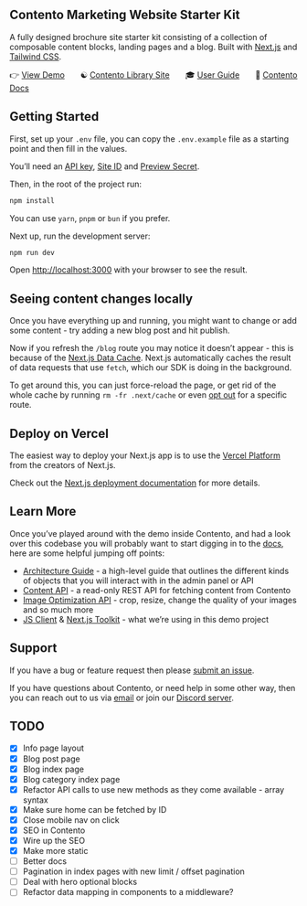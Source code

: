 ## Contento Marketing Website Starter Kit

A fully designed brochure site starter kit consisting of a collection of composable content blocks, landing pages and a blog. Built with [Next.js](https://nextjs.org) and [Tailwind CSS](https://tailwindcss.com).

👉 [View Demo](https://salamander.contento.io)
&nbsp;&nbsp;&nbsp;&nbsp;&nbsp;&nbsp;☯️ [Contento Library Site](https://app.contento.io/library/site-starters?kit=s_01hwD60576s95W06e026Pn6yxd)
&nbsp;&nbsp;&nbsp;&nbsp;&nbsp;&nbsp;🎓 [User Guide](https://www.contento.io/docs/guides/starter-kits/marketing-website)
&nbsp;&nbsp;&nbsp;&nbsp;&nbsp;&nbsp;📄 [Contento Docs](https://www.contento.io/docs)

## Getting Started

First, set up your `.env` file, you can copy the `.env.example` file as a starting point and then fill in the values.

You’ll need an [API key](https://app.contento.io/account/api-keys), [Site ID](https://app.contento.io/sites) and [Preview Secret](https://app.contento.io/settings/preview).

Then, in the root of the project run:

```bash
npm install
```

You can use `yarn`, `pnpm` or `bun` if you prefer.

Next up, run the development server:

```bash
npm run dev
```

Open [http://localhost:3000](http://localhost:3000) with your browser to see the result.

## Seeing content changes locally

Once you have everything up and running, you might want to change or add some content - try adding a new blog post and
hit publish.

Now if you refresh the `/blog` route you may notice it doesn’t appear - this is because of the
[Next.js Data Cache](https://nextjs.org/docs/app/building-your-application/caching#data-cache). Next.js automatically
caches the result of data requests that use `fetch`, which our SDK is doing in the background.

To get around this, you can just force-reload the page, or get rid of the whole cache by running `rm -fr .next/cache` or
even [opt out](https://nextjs.org/docs/app/building-your-application/caching#opting-out-1) for a specific route.

## Deploy on Vercel

The easiest way to deploy your Next.js app is to use the [Vercel Platform](https://vercel.com/new?utm_medium=default-template&filter=next.js&utm_source=create-next-app&utm_campaign=create-next-app-readme) from the creators of Next.js.

Check out the [Next.js deployment documentation](https://nextjs.org/docs/deployment) for more details.

## Learn More

Once you’ve played around with the demo inside Contento, and had a look over this codebase you will probably want to
start digging in to the [docs](https://www.contento.io/docs), here are some helpful jumping off points:

- [Architecture Guide](https://www.contento.io/docs/architecture-guide) - a high-level guide that outlines the different kinds of objects that you will interact with in the admin panel or API
- [Content API](https://www.contento.io/docs/content-api/v1) - a read-only REST API for fetching content from Contento
- [Image Optimization API](https://www.contento.io/docs/image-api) - crop, resize, change the quality of your images and so much more
- [JS Client](https://www.contento.io/docs/sdk/client) & [Next.js Toolkit](https://www.contento.io/docs/sdk/next) - what we’re using in this demo project

## Support

If you have a bug or feature request then please [submit an issue](https://github.com/gocontento/salamander-next/issues/new).

If you have questions about Contento, or need help in some other way, then you can reach out to us via
[email](mailto:josh@contento.io) or join our [Discord server](https://discord.gg/dZERPfBV).

## TODO

- [x] Info page layout
- [x] Blog post page
- [x] Blog index page
- [x] Blog category index page
- [x] Refactor API calls to use new methods as they come available - array syntax
- [x] Make sure home can be fetched by ID
- [x] Close mobile nav on click
- [x] SEO in Contento
- [x] Wire up the SEO
- [x] Make more static
- [ ] Better docs
- [ ] Pagination in index pages with new limit / offset pagination
- [ ] Deal with hero optional blocks
- [ ] Refactor data mapping in components to a middleware?
